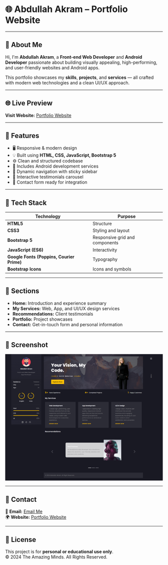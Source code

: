 # 🌐 Abdullah Akram – Portfolio Website

---

## 👋 About Me
Hi, I'm **Abdullah Akram**, a **Front-end Web Developer** and **Android Developer** passionate about building visually appealing, high-performing, and user-friendly websites and Android apps.

This portfolio showcases my **skills**, **projects**, and **services** — all crafted with modern web technologies and a clean UI/UX approach.

---

## 🌐 Live Preview
**Visit Website:** [Portfolio Website](https://abdullah-akram-developer.github.io/Portfolio/)

---

## 🚀 Features
- 🖥️ Responsive & modern design  
- 💡 Built using **HTML, CSS, JavaScript, Bootstrap 5**  
- ⚙️ Clean and structured codebase  
- 📱 Includes Android development services  
- 🧭 Dynamic navigation with sticky sidebar  
- 💬 Interactive testimonials carousel  
- 📩 Contact form ready for integration  

---

## 🧰 Tech Stack
| Technology | Purpose |
|-------------|----------|
| **HTML5** | Structure |
| **CSS3** | Styling and layout |
| **Bootstrap 5** | Responsive grid and components |
| **JavaScript (ES6)** | Interactivity |
| **Google Fonts (Poppins, Courier Prime)** | Typography |
| **Bootstrap Icons** | Icons and symbols |

---

## 🧩 Sections
- **Home:** Introduction and experience summary  
- **My Services:** Web, App, and UI/UX design services  
- **Recommendations:** Client testimonials  
- **Portfolio:** Project showcases  
- **Contact:** Get-in-touch form and personal information  

---

## 📸 Screenshot

![Full Page Screenshot](assets/images/screenshot.png)

---

## 💬 Contact

📧 **Email:** [Email Me](mailto:m.abdullahakram01@gmail.com)  
🌍 **Website:** [Portfolio Website](https://abdullah-akram-developer.github.io/Portfolio/)

---

## 📄 License

This project is for **personal or educational use only**.  
© 2024 The Amazing Minds. All Rights Reserved.
